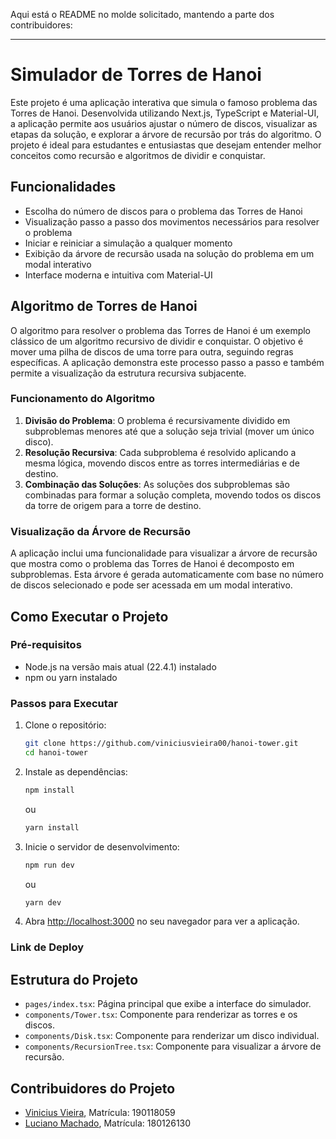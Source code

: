 Aqui está o README no molde solicitado, mantendo a parte dos contribuidores:

---

# Simulador de Torres de Hanoi

Este projeto é uma aplicação interativa que simula o famoso problema das Torres de Hanoi. Desenvolvida utilizando Next.js, TypeScript e Material-UI, a aplicação permite aos usuários ajustar o número de discos, visualizar as etapas da solução, e explorar a árvore de recursão por trás do algoritmo. O projeto é ideal para estudantes e entusiastas que desejam entender melhor conceitos como recursão e algoritmos de dividir e conquistar.

## Funcionalidades

- Escolha do número de discos para o problema das Torres de Hanoi
- Visualização passo a passo dos movimentos necessários para resolver o problema
- Iniciar e reiniciar a simulação a qualquer momento
- Exibição da árvore de recursão usada na solução do problema em um modal interativo
- Interface moderna e intuitiva com Material-UI

## Algoritmo de Torres de Hanoi

O algoritmo para resolver o problema das Torres de Hanoi é um exemplo clássico de um algoritmo recursivo de dividir e conquistar. O objetivo é mover uma pilha de discos de uma torre para outra, seguindo regras específicas. A aplicação demonstra este processo passo a passo e também permite a visualização da estrutura recursiva subjacente.

### Funcionamento do Algoritmo

1. **Divisão do Problema**: O problema é recursivamente dividido em subproblemas menores até que a solução seja trivial (mover um único disco).
2. **Resolução Recursiva**: Cada subproblema é resolvido aplicando a mesma lógica, movendo discos entre as torres intermediárias e de destino.
3. **Combinação das Soluções**: As soluções dos subproblemas são combinadas para formar a solução completa, movendo todos os discos da torre de origem para a torre de destino.

### Visualização da Árvore de Recursão

A aplicação inclui uma funcionalidade para visualizar a árvore de recursão que mostra como o problema das Torres de Hanoi é decomposto em subproblemas. Esta árvore é gerada automaticamente com base no número de discos selecionado e pode ser acessada em um modal interativo.

## Como Executar o Projeto

### Pré-requisitos

- Node.js na versão mais atual (22.4.1) instalado
- npm ou yarn instalado

### Passos para Executar

1. Clone o repositório:
   ```bash
   git clone https://github.com/viniciusvieira00/hanoi-tower.git
   cd hanoi-tower
   ```

2. Instale as dependências:
   ```bash
   npm install
   ```
   ou
   ```bash
   yarn install
   ```

3. Inicie o servidor de desenvolvimento:
   ```bash
   npm run dev
   ```
   ou
   ```bash
   yarn dev
   ```

4. Abra [http://localhost:3000](http://localhost:3000) no seu navegador para ver a aplicação.

### Link de Deploy

<!-- Você também pode acessar a aplicação diretamente no link de deploy:
[hanoi-tower.vercel.app](https://hanoi-tower.vercel.app) -->

## Estrutura do Projeto

- `pages/index.tsx`: Página principal que exibe a interface do simulador.
- `components/Tower.tsx`: Componente para renderizar as torres e os discos.
- `components/Disk.tsx`: Componente para renderizar um disco individual.
- `components/RecursionTree.tsx`: Componente para visualizar a árvore de recursão.

## Contribuidores do Projeto

- [Vinicius Vieira](https://github.com/viniciusvieira00), Matrícula: 190118059
- [Luciano Machado](https://github.com/Hierophylax), Matrícula: 180126130